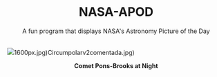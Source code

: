 <div align="center">
  <h1>
    NASA-APOD
  </h1>
</div>
  
<div align="center">
  A fun program that displays NASA's Astronomy Picture of the Day
</div>

<br>

![](https://apod.nasa.gov/apod/image/2404/12P_Pons_Brooks_2024_03_30_JuneLake_DEBartlett.jpg)1600px.jpg)Circumpolarv2comentada.jpg)

<p align = "center">
  <b>Comet Pons-Brooks at Night</b>
</p>
